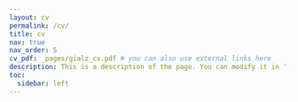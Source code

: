```yaml
---
layout: cv
permalink: /cv/
title: cv
nav: true
nav_order: 5
cv_pdf: _pages/gialz_cv.pdf # you can also use external links here
description: This is a description of the page. You can modify it in '_pages/cv.md'. You can also change or remove the top pdf download button.
toc:
  sidebar: left
---
```

